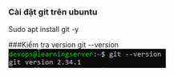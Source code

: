 ### Cài đặt git trên ubuntu
Sudo apt install git -y


###Kiểm tra version
git --version
![](Screenshot%202023-03-27%20155624.png)